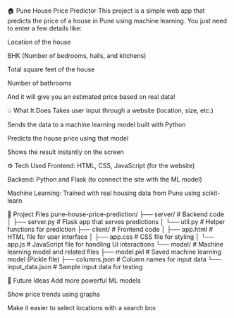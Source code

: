 🏠 Pune House Price Predictor
This project is a simple web app that predicts the price of a house in Pune using machine learning. You just need to enter a few details like:

Location of the house

BHK (Number of bedrooms, halls, and kitchens)

Total square feet of the house

Number of bathrooms

And it will give you an estimated price based on real data!

💡 What It Does
Takes user input through a website (location, size, etc.)

Sends the data to a machine learning model built with Python

Predicts the house price using that model

Shows the result instantly on the screen

⚙️ Tech Used
Frontend: HTML, CSS, JavaScript (for the website)

Backend: Python and Flask (to connect the site with the ML model)

Machine Learning: Trained with real housing data from Pune using scikit-learn

📂 Project Files
pune-house-price-prediction/
├── server/                # Backend code
│   ├── server.py          # Flask app that serves predictions
│   └── util.py            # Helper functions for prediction
├── client/                # Frontend code
│   ├── app.html           # HTML file for user interface
│   ├── app.css            # CSS file for styling
│   └── app.js             # JavaScript file for handling UI interactions
└── model/                 # Machine learning model and related files
    ├── model.pkl          # Saved machine learning model (Pickle file)
    ├── columns.json       # Column names for input data
    └── input_data.json    # Sample input data for testing

🔮 Future Ideas
Add more powerful ML models

Show price trends using graphs

Make it easier to select locations with a search box

